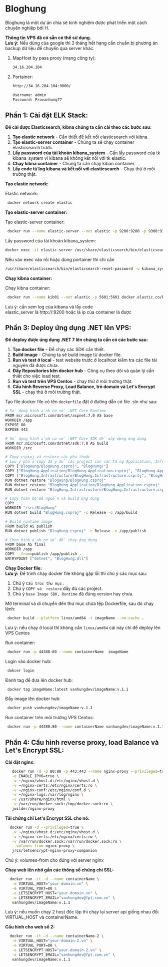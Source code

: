 # Bloghung
Bloghung là một dự án chia sẽ kinh nghiệm được phát triển một cách chuyên nghiệp bởi H.


**Thông tin VPS đã có sẵn có thể sử dụng.**   
**Lưu ý:** Nếu dùng của google thì 3 tháng hết hạng cần chuẩn bị phương án backup dữ liệu để chuyển qua server khác. 

1. MapHost by pass proxy (mạng công ty):  
    ```bash
    34.16.204.104
	```	
2. Portainer:  
    ```bash
    http://34.16.204.104:9000/
	
	Username: admin
	Password: Provanhung77
	```	
## Phần 1: Cài đặt ELK Stack:  

**Để cài được Elasticsearch, kibna chúng ta cần cài theo các bước sau:**   

1. **Tạo elastic network** - Cần thiết để kết nối elasticsearch với kibna.
2. **Tạo elastic-server container** - Chúng ta sẽ chạy container elasticsearch trước.
3. **Lấy password của tài khoản kibana_system** - Cần lấy password của tk kibana_system vì kibana sẽ không kết nối với tk elastic.
4. **Chạy kibna container** - Chúng ta cần chạy kiban container.
5. **Lấy code từ log kibana và kết nối với elasticsearch** - Chạy thử ở môi trường thật.

**Tạo elastic network:**  

  Elastic network:  
 
 ```bash
  docker network create elastic
 ```
**Tạo elastic-server container:**  

  Tạo elastic-server container:  
 
 ```bash
  docker run --name elastic-server --net elastic -p 9200:9200 -p 9300:9300 -e "discovery.type=single-node" -e "network.host=0.0.0.0"  -e "xpack.security.enabled=true" -e "ELASTIC_PASSWORD=Provanhung77" -e "xpack.security.http.ssl.enabled=false" -t docker.elastic.co/elasticsearch/elasticsearch:8.11.3

 ```

  Lấy password của tài khoản kibana_system:  
 
 ```bash
docker exec -it elastic-server /usr/share/elasticsearch/bin/elasticsearch-reset-password -u kibana_system

 ```
 Nếu vào exec vào rồi hoặc dùng portainer thì chỉ cần 

  ```bash
/usr/share/elasticsearch/bin/elasticsearch-reset-password -u kibana_system

 ```

**Chạy kibna container:**  

  Chạy kibna container:  
 
 ```bash
  docker run --name kib01 --net elastic -p 5601:5601 docker.elastic.co/kibana/kibana:8.11.3
 ```
Lưu ý: cần xem log của kibana và lấy code  
elastic_server là http://<containerName>:9200 hoặc là ip của container là được

## Phần 3: Deploy ứng dụng .NET lên VPS:  

**Để deploy được úng dụng .NET 7 lên chúng ta cần có các bước sau:**   

1. **Tạo docker file** - Để chạy các SDK cần thiết.
2. **Build image** - Chúng ta sẽ build image từ docker file.
3. **Run và test ở local** - test website trước ở localhost kiểm tra các file tài nguyên đã được chưa.
4. **Đẩy Repositories kên docker hub** - Công cụ theo dõi và quản lý cần thiết cho việc load test.
5. **Run và test trên VPS Centos** - chạy thử ở môi trường thật.
6. **Cấu hình Reverse Proxy, Load Balance, trỏ domain và Let's Encrypt SSL** - chạy thử ở môi trường thật.

Tạo file docker file có tên `dockerfile` đặt ở đường dẫn có file .sln như sau:  


```bash
# Sử dụng hình ảnh cơ sở .NET Core Runtime
FROM mcr.microsoft.com/dotnet/aspnet:7.0 AS base
WORKDIR /app
EXPOSE 80
EXPOSE 443

# Sử dụng hình ảnh cơ sở .NET Core SDK để xây dựng ứng dụng
FROM mcr.microsoft.com/dotnet/sdk:7.0 AS build
WORKDIR /src

# Copy csproj và restore các phụ thuộc
# Lưu ý phải copy đầy đủ các project con các tầng Application, Infrastructure nếu có
COPY ["BlogHung/BlogHung.csproj", "BlogHung/"]
COPY ["BlogHung.Application/BlogHung.Application.csproj", "BlogHung.Application/"]
COPY ["BlogHung.Infrastructure/BlogHung.Infrastructure.csproj", "BlogHung.Infrastructure/"]
RUN dotnet restore "BlogHung/BlogHung.csproj"
RUN dotnet restore "BlogHung.Application/BlogHung.Application.csproj" 
RUN dotnet restore "BlogHung.Infrastructure/BlogHung.Infrastructure.csproj"

# Copy toàn bộ mã nguồn và build ứng dụng
COPY . .
WORKDIR "/src/BlogHung"
RUN dotnet build "BlogHung.csproj" -c Release -o /app/build

# Build runtime image
FROM build AS publish   
RUN dotnet publish "BlogHung.csproj" -c Release -o /app/publish

# Chọn hình ảnh cơ sở để chạy ứng dụng
FROM base AS final
WORKDIR /app
COPY --from=publish /app/publish .
ENTRYPOINT ["dotnet", "BlogHung.dll"]

```

 **Chạy Docker file:**  
  **Lưu ý:** Để trình chạy docker file không gặp lỗi thì chú ý các mục sau:  

1. Chú ý `Cấu trúc thư mục` .  
2. Chú ý `COPY và  restore` đầy đủ các project.  
3. Chú ý `base Image SDK, Runtime` đã đúng version hay chưa.  

Mở terminal và di chuyển đến thư mục chứa tệp Dockerfile, sau đó chạy lệnh:  
 ```bash
  docker build --platform linux/amd64 -t imageName --no-cache .
 ```
Lưu ý: nếu chạy ở local thì không cần `linux/amd64` cái này chỉ để deploy lên VPS Centos

 
  Run container:  
 
 ```bash
  docker run -p 44388:80 --name containerName  imageName
 ```

  Login vào docker hub:  
 
 ```bash
  dokcer login
 ```

  Đánh tag để đưa lên docker hub:  
 
 ```bash
  docker tag imageName:latest vanhungdev/imageName:v.1.1
 ```

  Đẩy image lên docker hub:  
 
 ```bash
  docker push vanhungdev/imageName:v.1.1
 ```
  Run container trên môi trường VPS Centos:  
 
 ```bash
  docker run -p 44380:80 --name containerName vanhungdev/imageName:v.1.1 
 ```

## Phần 4: Cấu hình reverse proxy, load Balance và Let's Encrypt SSL:  
 **Cài đặt nginx:**  

 ```bash
    docker run -d -p 80:80 -p 443:443 --name nginx-proxy --privileged=true \
	-e ENABLE_IPV6=true \
	-v ~/nginx/vhost.d:/etc/nginx/vhost.d \
	-v ~/nginx-certs:/etc/nginx/certs:ro \
	-v ~/nginx-conf:/etc/nginx/conf.d \
	-v ~/nginx-logs:/var/log/nginx \
	-v /usr/share/nginx/html \
	-v /var/run/docker.sock:/tmp/docker.sock:ro \
	jwilder/nginx-proxy
 ```
 **Tải chứng chỉ Let's Encrypt SSL cho nó:**  
  

 ```bash
   docker run -d --privileged=true \
	-v ~/nginx/vhost.d:/etc/nginx/vhost.d \
	-v ~/nginx-certs:/etc/nginx/certs:rw \
	-v /var/run/docker.sock:/var/run/docker.sock:ro \
	--volumes-from nginx-proxy \
	jrcs/letsencrypt-nginx-proxy-companion
 ```
Chú ý: volumes-from cho đúng với server nginx

**Chạy web lên nhớ gắn các thông số chứng chỉ SSL:**  
 ```bash
   docker run -it -d --name containerName \
	-e VIRTUAL_HOST="your-domain.vn" \
	-e VIRTUAL_PORT=80 \
	-e LETSENCRYPT_HOST="your-domain.vn" \
	-e LETSENCRYPT_EMAIL="vanhungdev@fpt.com.vn" \
	vanhungdev/imageName:v.1.1

 ```

Lưu ý: nếu muốn chạy 2 host độc lập thì chạy lại server api giống nhau đổi VIRTUAL_HOST và containerName.

**Cấu hình cho web số 2:**  

 ```bash
   docker run -it -d --name containerName-2 \
	-e VIRTUAL_HOST="your-domain-2.vn" \
	-e VIRTUAL_PORT=80 \
	-e LETSENCRYPT_HOST="your-domain-2.vn" \
	-e LETSENCRYPT_EMAIL="vanhungdev@fpt.com.vn" \
	vanhungdev/imageName:v.1.1

 ```
